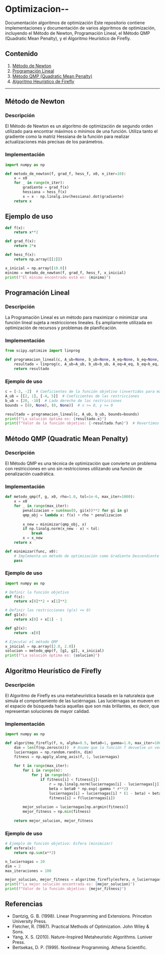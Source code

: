 # Optimizacion--
Documentación  algoritmos de optimización
Este repositorio contiene implementaciones y documentación de varios algoritmos de optimización, incluyendo el Método de Newton, Programación Lineal, el Método QMP (Quadratic Mean Penalty), y el Algoritmo Heurístico de Firefly.

## Contenido

1. [Método de Newton](#método-de-newton)
2. [Programación Lineal](#programación-lineal)
3. [Método QMP (Quadratic Mean Penalty)](#método-qmp-quadratic-mean-penalty)
4. [Algoritmo Heurístico de Firefly](#algoritmo-heurístico-de-firefly)

---

## Método de Newton

### Descripción
El Método de Newton es un algoritmo de optimización de segundo orden utilizado para encontrar máximos o mínimos de una función. Utiliza tanto el gradiente como la matriz Hessiana de la función para realizar actualizaciones más precisas de los parámetros.

### Implementación

```python
import numpy as np

def metodo_de_newton(f, grad_f, hess_f, x0, n_iter=10):
    x = x0
    for _ in range(n_iter):
        gradiente = grad_f(x)
        hessiana = hess_f(x)
        x = x - np.linalg.inv(hessiana).dot(gradiente)
    return x
```
## Ejemplo de uso

```python
def f(x):
    return x**2

def grad_f(x):
    return 2*x

def hess_f(x):
    return np.array([[2]])

x_inicial = np.array([10.0])
minimo = metodo_de_newton(f, grad_f, hess_f, x_inicial)
print(f"El mínimo encontrado está en: {minimo}")
```
## Programación Lineal

### Descripción
La Programación Lineal es un método para maximizar o minimizar una función lineal sujeta a restricciones lineales. Es ampliamente utilizada en optimización de recursos y problemas de planificación.

### Implementación

```python
from scipy.optimize import linprog

def programacion_lineal(c, A_ub=None, b_ub=None, A_eq=None, b_eq=None, bounds=None):
    resultado = linprog(c, A_ub=A_ub, b_ub=b_ub, A_eq=A_eq, b_eq=b_eq, bounds=bounds, method='simplex')
    return resultado
```
### Ejemplo de uso 

```python
c = [-3, -2]  # Coeficientes de la función objetivo (invertidos para maximización)
A_ub = [[2, 1], [-4, 5]]  # Coeficientes de las restricciones
b_ub = [20, -10]  # Lado derecho de las restricciones
bounds = [(0, None), (0, None)]  # x >= 0, y >= 0

resultado = programacion_lineal(c, A_ub, b_ub, bounds=bounds)
print(f"La solución óptima es: {resultado.x}")
print(f"Valor de la función objetivo: {-resultado.fun}")  # Revertimos el signo para obtener la maximización

```
## Método QMP (Quadratic Mean Penalty)

### Descripción
El Método QMP es una técnica de optimización que convierte un problema con restricciones en uno sin restricciones utilizando una función de penalización cuadrática.

### Implementación

```python
def metodo_qmp(f, g, x0, rho=1.0, tol=1e-6, max_iter=1000):
    x = x0
    for _ in range(max_iter):
        penalizacion = sum(max(0, gi(x))**2 for gi in g)
        qmp_obj = lambda x: f(x) + rho * penalizacion
        
        x_new = minimizar(qmp_obj, x)
        if np.linalg.norm(x_new - x) < tol:
            break
        x = x_new
    return x

def minimizar(func, x0):
    # Implementa un método de optimización como Gradiente Descendiente o Newton
    pass

```
### Ejemplo de uso 

```python
import numpy as np

# Definir la función objetivo
def f(x):
    return x[0]**2 + x[1]**2

# Definir las restricciones (g(x) <= 0)
def g1(x):
    return x[0] + x[1] - 1

def g2(x):
    return -x[0]

# Ejecutar el método QMP
x_inicial = np.array([2.0, 2.0])
solucion = metodo_qmp(f, [g1, g2], x_inicial)
print(f"La solución óptima es: {solucion}")

```

## Algoritmo Heurístico de Firefly

### Descripción
El Algoritmo de Firefly es una metaheurística basada en la naturaleza que simula el comportamiento de las luciérnagas. Las luciérnagas se mueven en el espacio de búsqueda hacia aquellas que son más brillantes, es decir, que representan soluciones de mayor calidad.

### Implementación

```python
import numpy as np

def algoritmo_firefly(f, n, alpha=0.5, beta0=1, gamma=1.0, max_iter=100):
    dim = len(f(np.zeros(n)))  # Asume que la función f devuelve un vector de longitud dim
    luciernagas = np.random.rand(n, dim)
    fitness = np.apply_along_axis(f, 1, luciernagas)
    
    for t in range(max_iter):
        for i in range(n):
            for j in range(n):
                if fitness[i] < fitness[j]:
                    r = np.linalg.norm(luciernagas[i] - luciernagas[j])
                    beta = beta0 * np.exp(-gamma * r**2)
                    luciernagas[i] = luciernagas[i] * (1 - beta) + beta * luciernagas[j] + alpha * (np.random.rand(dim) - 0.5)
                    fitness[i] = f(luciernagas[i])
                    
        mejor_solucion = luciernagas[np.argmin(fitness)]
        mejor_fitness = np.min(fitness)
        
    return mejor_solucion, mejor_fitness

```

### Ejemplo de uso 

```python
# Ejemplo de función objetivo: Esfera (minimizar)
def esfera(x):
    return np.sum(x**2)

n_luciernagas = 20
dim = 2
max_iteraciones = 100

mejor_solucion, mejor_fitness = algoritmo_firefly(esfera, n_luciernagas, max_iter=max_iteraciones)
print(f"La mejor solución encontrada es: {mejor_solucion}")
print(f"Valor de la función objetivo: {mejor_fitness}")

```

## Referencias 
- Dantzig, G. B. (1998). Linear Programming and Extensions. Princeton University Press.
- Fletcher, R. (1987). Practical Methods of Optimization. John Wiley & Sons.
- Yang, X. S. (2010). Nature-Inspired Metaheuristic Algorithms. Luniver Press.
- Bertsekas, D. P. (1999). Nonlinear Programming. Athena Scientific.











